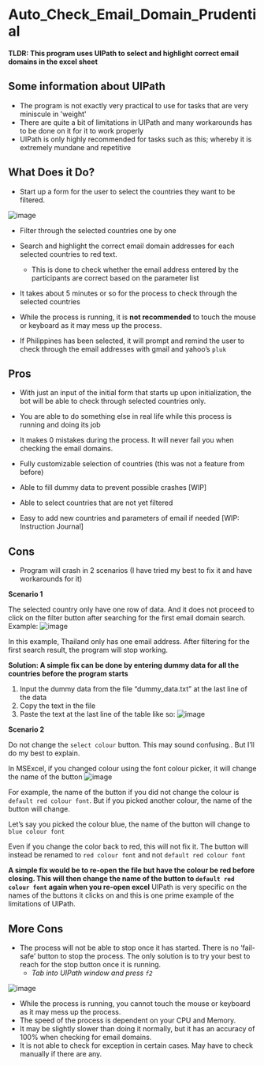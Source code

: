 # Auto_Check_Email_Domain_Prudential
__TLDR: This program uses UIPath to select and highlight correct email domains in the excel sheet__

## Some information about UIPath
- The program is not exactly very practical to use for tasks that are very miniscule in 'weight' 
- There are quite a bit of limitations in UIPath and many workarounds has to be done on it for it to work properly
- UIPath is only highly recommended for tasks such as this; whereby it is extremely mundane and repetitive

## What Does it Do?
- Start up a form for the user to select the countries they want to be filtered. 

![image](https://user-images.githubusercontent.com/73578449/116346981-e84fe480-a81d-11eb-8e0d-d39432627462.png)

- Filter through the selected countries one by one

- Search and highlight the correct email domain addresses for each selected countries to red text.
  - This is done to check whether the email address entered by the participants are correct based on the parameter list

- It takes about 5 minutes or so for the process to check through the selected countries

- While the process is running, it is __not recommended__ to touch the mouse or keyboard as it may mess up the process.

- If Philippines has been selected, it will prompt and remind the user to check through the email addresses with gmail and yahoo’s `pluk`

## Pros
- With just an input of the initial form that starts up upon initialization, the bot will be able to check through selected countries only.

- You are able to do something else in real life while this process is running and doing its job

- It makes 0 mistakes during the process. It will never fail you when checking the email domains.

- Fully customizable selection of countries (this was not a feature from before)

- Able to fill dummy data to prevent possible crashes [WIP]

- Able to select countries that are not yet filtered

- Easy to add new countries and parameters of email if needed [WIP: Instruction Journal]

## Cons
- Program will crash in 2 scenarios (I have tried my best to fix it and have workarounds for it)


__Scenario 1__


The selected country only have one row of data. And it does not proceed to click on the filter button after searching for the first email domain search.
Example: 
![image](https://user-images.githubusercontent.com/73578449/116346260-79be5700-a81c-11eb-8b8e-9ce809a84fd3.png)

In this example, Thailand only has one email address. After filtering for the first search result, the program will stop working.


__Solution: A simple fix can be done by entering dummy data for all the countries before the program starts__
1. Input the dummy data from the file “dummy_data.txt” at the last line of the data
2. Copy the text in the file 
3. Paste the text at the last line of the table like so:
![image](https://user-images.githubusercontent.com/73578449/116346367-af634000-a81c-11eb-8fc5-078c980881b5.png)


__Scenario 2__


Do not change the `select colour` button. This may sound confusing.. But I’ll do my best to explain.


In MSExcel, if you changed colour using the font colour picker, it will change the name of the button
![image](https://user-images.githubusercontent.com/73578449/116346431-d588e000-a81c-11eb-91ee-e6aa1a472652.png)

For example, the name of the button if you did not change the colour is `default red colour font`. But if you picked another colour, the name of the button will change. 

Let’s say you picked the colour blue, the name of the button will change to `blue colour font`

Even if you change the color back to red, this will not fix it. The button will instead be renamed to `red colour font` and not `default red colour font`

__A simple fix would be to re-open the file but have the colour be red before closing. This will then change the name of the button to `default red colour font` again when you re-open excel__
UIPath is very specific on the names of the buttons it clicks on and this is one prime example of the limitations of UIPath.

## More Cons
- The process will not be able to stop once it has started. There is no ‘fail-safe’ button to stop the process. The only solution is to try your best to reach for the stop button once it is running. 
  - _Tab into UIPath window and press `f2`_
  
 ![image](https://user-images.githubusercontent.com/73578449/116347332-95c2f800-a81e-11eb-9609-faec71737c62.png)


- While the process is running, you cannot touch the mouse or keyboard as it may mess up the process.
- The speed of the process is dependent on your CPU and Memory. 
- It may be slightly slower than doing it normally, but it has an accuracy of 100% when checking for email domains.
- It is not able to check for exception in certain cases. May have to check manually if there are any. 
